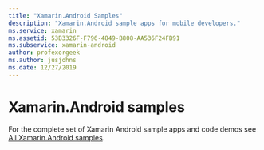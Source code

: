 ```yaml
---
title: "Xamarin.Android Samples"
description: "Xamarin.Android sample apps for mobile developers."
ms.service: xamarin
ms.assetid: 53B3326F-F796-4849-B808-AA536F24FB91
ms.subservice: xamarin-android
author: profexorgeek
ms.author: jusjohns
ms.date: 12/27/2019
---
```


# Xamarin.Android samples

For the complete set of Xamarin Android sample apps and code demos see [All Xamarin.Android samples](https://github.com/xamarin/monodroid-samples).
